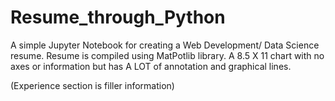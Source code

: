 # Resume_through_Python
A simple Jupyter Notebook for creating a Web Development/ Data Science resume.
Resume is compiled using MatPotlib library. A 8.5 X 11 chart with no axes or information but has A LOT of annotation and graphical lines.

(Experience section is filler information)

